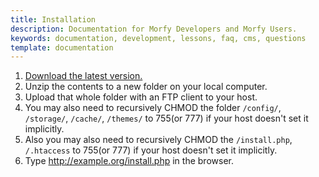 ```yaml
---
title: Installation
description: Documentation for Morfy Developers and Morfy Users.
keywords: documentation, development, lessons, faq, cms, questions
template: documentation
---
```


1. [Download the latest version.](http://morfy.org/download)
2. Unzip the contents to a new folder on your local computer.
3. Upload that whole folder with an FTP client to your host.
4. You may also need to recursively CHMOD the folder `/config/`, `/storage/`, `/cache/`, `/themes/` to 755(or 777) if your host doesn't set it implicitly.
5. Also you may also need to recursively CHMOD the `/install.php`, `/.htaccess` to 755(or 777) if your host doesn't set it implicitly.
6. Type http://example.org/install.php in the browser.

